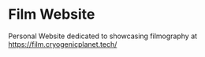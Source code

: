 # Film Website

Personal Website dedicated to showcasing filmography at https://film.cryogenicplanet.tech/
